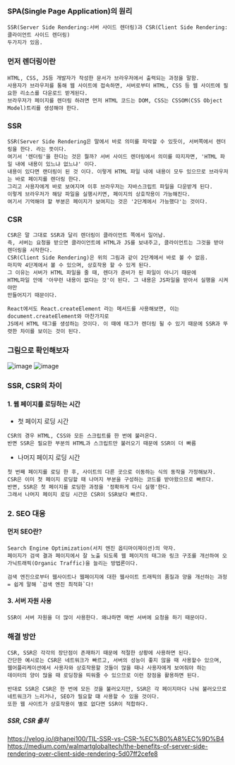 ### SPA(Single Page Application)의 원리
    SSR(Server Side Rendering:서버 사이드 렌더링)과 CSR(Client Side Rendering:클라이언트 사이드 렌더링)
    두가지가 있음.

### 먼저 렌더링이란
    HTML, CSS, JS등 개발자가 작성한 문서가 브라우저에서 출력되는 과정을 말함.
    사용자가 브라우저를 통해 웹 사이트에 접속하면, 서버로부터 HTML, CSS 등 웹 사이트에 필요한 리소스를 다운로드 받게된다.
    브라우저가 페이지를 렌더링 하려면 먼저 HTML 코드는 DOM, CSS는 CSSOM(CSS Object Model)트리를 생성해야 한다.

### SSR
    SSR(Server Side Rendering은 말에서 바로 의미를 파악할 수 있듯이, 서버쪽에서 렌더링을 한다. 라는 뜻이다. 
    여기서 '렌더링'을 한다는 것은 뭘까? 서버 사이드 렌더링에서 의미를 따지자면, 'HTML 파일 내에 내용이 있느냐 없느냐' 이다.
    내용이 있다면 랜더링이 된 것 이다. 이렇게 HTML 파일 내에 내용이 모두 있으므로 브라우저는 바로 페이지를 렌더링 한다.
    그리고 사용자에게 바로 보여지며 이후 브라우저는 자바스크립트 파일을 다운받게 된다.
    이렇게 브라우저가 해당 파일을 실행시키면, 페이지의 상호작용이 가능해진다.
    여기서 기억해야 할 부분은 페이지가 보여지는 것은 '2단계에서 가능했다'는 것이다.

### CSR
    CSR은 말 그대로 SSR과 달리 렌더링이 클라이언트 쪽에서 일어남.
    즉, 서버는 요청을 받으면 클라이언트에 HTML과 JS를 보내주고, 클라이언트는 그것을 받아 렌더링을 시작한다.
    CSR(Client Side Rendering)은 위의 그림과 같이 2단계에서 바로 볼 수 없음.
    마지막 4단계에서 볼 수 있으며, 상호작용 할 수 있게 된다.
    그 이유는 서버가 HTML 파일을 줄 때, 렌더가 준비가 된 파일이 아니기 때문에
    HTML파일 안에 '아무런 내용이 없다는 것'이 된다. 그 내용은 JS파일을 받아서 실행을 시켜야만
    만들어지기 때문이다.
    
    React에서도 React.createElement 라는 메서드를 사용해보면, 이는 document.createElement와 마찬가지로
    JS에서 HTML 태그를 생성하는 것이다. 이 때에 태그가 렌더링 될 수 있기 때문에 SSR과 뚜렷한 차이를 보이는 것이 된다.

### 그림으로 확인해보자
![image](https://github.com/kimhaaneul/study/assets/158141404/fa7434d3-c8a1-4033-bf6e-7696a0d91db3)
![image](https://github.com/kimhaaneul/study/assets/158141404/d85faa2b-e3fe-4772-aff3-ba30f479251a)

### SSR, CSR의 차이
#### 1. 웹 페이지를 로딩하는 시간

- 첫 페이지 로딩 시간
```
CSR의 경우 HTML, CSS와 모든 스크립트를 한 번에 불러온다.
반면 SSR은 필요한 부분의 HTML과 스크립트만 불러오기 때문에 SSR이 더 빠름
```

- 나머지 페이지 로딩 시간
```
첫 번째 페이지를 로딩 한 후, 사이트의 다른 곳으로 이동하는 식의 동작을 가정해보자.
CSR은 이미 첫 페이지 로딩할 때 나머지 부분을 구성하는 코드를 받아왔으므로 빠르다.
반면, SSR은 첫 페이지를 로딩한 과정을 '정확하게 다시 실행'한다.
그래서 나머지 페이지 로딩 시간은 CSR이 SSR보다 빠르다.
```

### 2. SEO 대응
#### 먼저 SEO란?
```
Search Engine Optimization(서치 엔진 옵티마이제이션)의 약자.
페이지가 검색 결과 페이지에서 잘 노출 되도록 웹 페이지의 태그와 링크 구조를 개선하여 오가닉트래픽(Organic Traffic)을 늘리는 방법론이다.

검색 엔진으로부터 웹사이트나 웹페이지에 대한 웹사이트 트래픽의 품질과 양을 개선하는 과정
= 쉽게 말해 `검색 엔진 최적화`다!
```

#### 3. 서버 자원 사용
    SSR이 서버 자원을 더 많이 사용한다. 왜냐하면 매번 서버에 요청을 하기 때문이다.

### 해결 방안
```
CSR, SSR은 각각의 장단점이 존재하기 때문에 적절한 상황에 사용하면 된다.
간단한 예시로는 CSR은 네트워크가 빠르고, 서버의 성능이 좋지 않을 때 사용할수 있으며,
웹어플리케이션에서 사용자와 상호작용할 것들이 많을 때나 사용자에게 보여줘야 하는
데이터의 양이 많을 때 로딩창을 띄워줄 수 있으므로 이런 장점을 활용하면 된다.

반대로 SSR은 CSR은 한 번에 모든 것을 불러오지만, SSR은 각 페이지마다 나눠 불러오므로
네트워크가 느리거나, SEO가 필요할 떄 사용할 수 있을 것이다.
또한 웹 사이트가 상호작용이 별로 없다면 SSR이 적합하다.
```

##### SSR, CSR 출처
https://velog.io/@hanei100/TIL-SSR-vs-CSR-%EC%B0%A8%EC%9D%B4
<br>
https://medium.com/walmartglobaltech/the-benefits-of-server-side-rendering-over-client-side-rendering-5d07ff2cefe8
